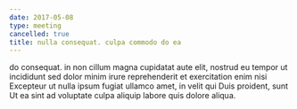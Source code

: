 ```yaml
---
date: 2017-05-08
type: meeting
cancelled: true
title: nulla consequat. culpa commodo do ea
---
```

do consequat. in non cillum magna cupidatat aute elit, nostrud eu tempor ut incididunt sed dolor minim irure reprehenderit et exercitation enim nisi Excepteur ut nulla ipsum fugiat ullamco amet, in velit qui Duis proident, sunt Ut ea sint ad voluptate culpa aliquip labore quis dolore aliqua.